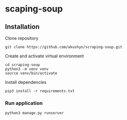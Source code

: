 # scaping-soup

## Installation

Clone repository
```
git clone https://github.com/akushyn/scraping-soup.git
```

Create and activate virtual environment
```
cd scraping-soup
python3 -m venv venv
source venv/bin/activate
```

Install dependencies
```
pip3 install -r requirements.txt 
```

### Run application

```
python3 manage.py runserver
```